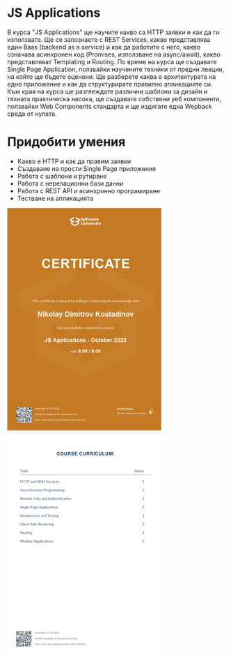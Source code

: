 # JS Applications

В курса "JS Applications" ще научите какво сa HTTP заявки и как да ги използвате. Ще се запознаете с REST Services, какво представлява един Baas (backend as a service) и как да работите с него, какво означава асинхронен код (Promises, използване на async/await), какво представляват Templating и Routing. По време на курса ще създавате Single Page Application, ползвайки научените техники от предни лекции, на който ще бъдете оценени. Ще разберете каква е архитектурата на едно приложение и как да структурирате правилно апликациите си. Към края на курса ще разглеждате различни шаблони за дизайн и тяхната практическа насока, ще създавате собствени уеб компоненти, ползвайки Web Components стандарта и ще издигате една Wepback среда от нулата.
# Придобити умения
* Какво е HTTP и как да правим заявки
* Създаване на прости Single Page приложения
* Работа с шаблони и рутиране
* Работа с нерелационни бази данни
* Работа с REST API и асинхронно програмиране
* Тестване на апликацията

![Certificate](https://github.com/NikolayKostadinov/JS-Applications/blob/main/Certificate/JS%20Applications%20-%20October%202022%20-%20Certificate.jpeg)
